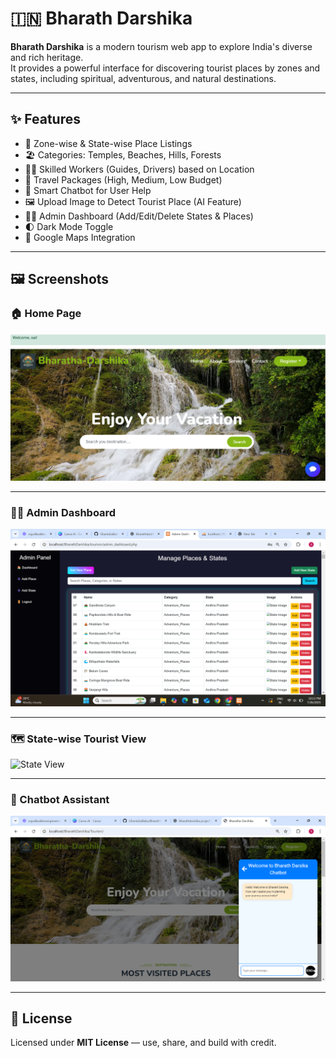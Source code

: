 # 🇮🇳 Bharath Darshika

**Bharath Darshika** is a modern tourism web app to explore India's diverse and rich heritage.  
It provides a powerful interface for discovering tourist places by zones and states, including spiritual, adventurous, and natural destinations.

---

## ✨ Features

- 🧭 Zone-wise & State-wise Place Listings
- 🏖️ Categories: Temples, Beaches, Hills, Forests
- 🧑‍🔧 Skilled Workers (Guides, Drivers) based on Location
- 🧳 Travel Packages (High, Medium, Low Budget)
- 🤖 Smart Chatbot for User Help
- 🖼️ Upload Image to Detect Tourist Place (AI Feature)
- 🧑‍💼 Admin Dashboard (Add/Edit/Delete States & Places)
- 🌓 Dark Mode Toggle
- 📍 Google Maps Integration

---

## 🖼️ Screenshots

### 🏠 Home Page  
![Home Page](images/main.png)

---

### 🧑‍💻 Admin Dashboard  
![Admin Dashboard](images/admin.png)

---

### 🗺️ State-wise Tourist View  
![State View](images/.png)

---

### 🤖 Chatbot Assistant  
![Chatbot View](images/chatbot.png)

---


## 🪪 License

Licensed under **MIT License** — use, share, and build with credit.

